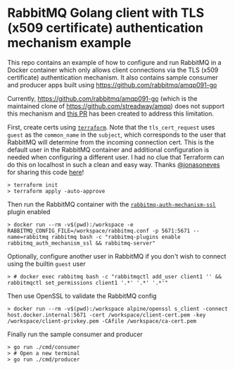 # RabbitMQ Golang client with TLS (x509 certificate) authentication mechanism example

This repo contains an example of how to configure and run RabbitMQ in a Docker container which only allows client
connections via the TLS (x509 certificate) authentication mechanism. It also contains sample consumer and producer apps
built using https://github.com/rabbitmq/amqp091-go

Currently, https://github.com/rabbitmq/amqp091-go (which is the maintained clone of https://github.com/streadway/amqp)
does not support this mechanism and [this PR](https://github.com/rabbitmq/amqp091-go/pull/20) has been created to
address this limitation.

First, create certs using [`terraform`](https://www.terraform.io/). Note that the `tls_cert_request` uses `guest` as the
`common_name` in the `subject`, which corresponds to the user that RabbitMQ will determine from the incoming connection
cert. This is the default user in the RabbitMQ container and additional configuration is needed when configuring a
different user. I had no clue that Terraform can do this on localhost in such a clean and easy way. Thanks
[@jonasoneves](https://github.com/jonasoneves) for sharing this code
[here](https://github.com/Jeffail/benthos/discussions/761#discussioncomment-1416494)!

```shell
> terraform init
> terraform apply -auto-approve
```

Then run the RabbitMQ container with the [`rabbitmq-auth-mechanism-ssl`](https://github.com/rabbitmq/rabbitmq-auth-mechanism-ssl)
plugin enabled

```shell
> docker run --rm -v$(pwd):/workspace -e RABBITMQ_CONFIG_FILE=/workspace/rabbitmq.conf -p 5671:5671 --name=rabbitmq rabbitmq bash -c "rabbitmq-plugins enable rabbitmq_auth_mechanism_ssl && rabbitmq-server"
```

Optionally, configure another user in RabbitMQ if you don't wish to connect using the builtin `guest` user
```shell
> # docker exec rabbitmq bash -c "rabbitmqctl add_user client1 '' && rabbitmqctl set_permissions client1 '.*' '.*' '.*'"
```

Then use OpenSSL to validate the RabbitMQ config

```shell
> docker run --rm -v$(pwd):/workspace alpine/openssl s_client -connect host.docker.internal:5671 -cert /workspace/client-cert.pem -key /workspace/client-privkey.pem -CAfile /workspace/ca-cert.pem
```

Finally run the sample consumer and producer

```shell
> go run ./cmd/consumer
> # Open a new terminal
> go run ./cmd/producer
```
